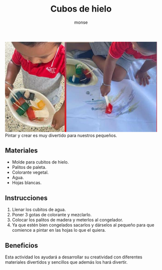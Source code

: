 ﻿---
layout: post
title:  "Cubos de hielo"
tags: [espacial]
categories: [bebes, actividad]
author: monse
image: /assets/posts/2020-07-27-hielos.jpeg
hidden: true
---
![Actividad de hielos](/assets/posts/2020-07-27-hielos.jpeg)<br />
Pintar y crear es muy divertido para nuestros pequeños.

## Materiales 
- Molde para cubitos de hielo.
- Palitos de paleta.
- Colorante vegetal.
- Agua.
- Hojas blancas.

## Instrucciones
1. Llenar los cubitos de agua.
2. Poner 3 gotas de colorante y mezclarlo.
3. Colocar los palitos de madera y meterlos al congelador.
4. Ya que estén bien congelados sacarlos y dárselos al pequeño para que comience a pintar en las hojas lo que el quiera.

## Beneficios
Esta actividad los ayudará a desarrollar su creatividad con diferentes materiales divertidos y sencillos que además los hará divertir.